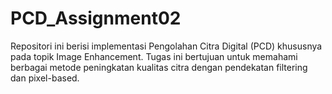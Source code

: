 # PCD_Assignment02

Repositori ini berisi implementasi Pengolahan Citra Digital (PCD) khususnya pada topik Image Enhancement. Tugas ini bertujuan untuk memahami berbagai metode peningkatan kualitas citra dengan pendekatan filtering dan pixel-based. 
